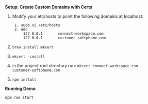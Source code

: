 
**Setup: Create Custom Domains with Certs**

1. Modify your etc/hosts to point the following domains at localhost:
   
        1. sudo vi /etc/hosts
        2. Add
            127.0.0.1       connect-workspace.com
            127.0.0.1       customer-softphone.com
3.  ```brew install mkcert```
4.    ```mkcert -install```
5. in the project root directory run: 
        ```mkcert connect-workspace.com customer-softphone.com```
6. ```npm install```

**Running Demo**

```npm run start```
